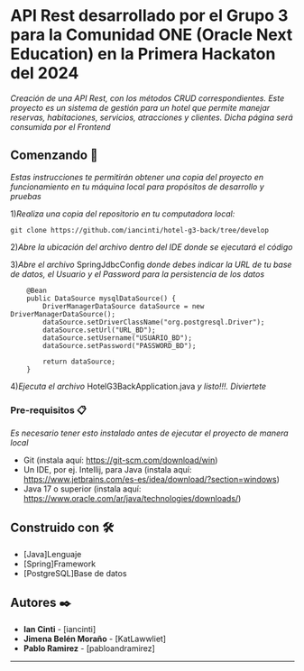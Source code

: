 # API Rest desarrollado por el Grupo 3 para la Comunidad ONE (Oracle Next Education) en la Primera Hackaton del 2024

_Creación de una API Rest, con los métodos CRUD correspondientes. Este proyecto es un sistema de gestión para un hotel que permite manejar reservas, habitaciones, servicios, atracciones y clientes. Dicha página será consumida por el Frontend_


## Comenzando 🚀

_Estas instrucciones te permitirán obtener una copia del proyecto en funcionamiento en tu máquina local para propósitos de desarrollo y pruebas_

1)_Realiza una copia del repositorio en tu computadora local:_

```
git clone https://github.com/iancinti/hotel-g3-back/tree/develop
```

2)_Abre la ubicación del archivo dentro del IDE donde se ejecutará el código_

3)_Abre el archivo_ SpringJdbcConfig _donde debes indicar la URL de tu base de datos, el Usuario y el Password para la persistencia de los datos_

```
    @Bean
    public DataSource mysqlDataSource() {
        DriverManagerDataSource dataSource = new DriverManagerDataSource();
        dataSource.setDriverClassName("org.postgresql.Driver");
        dataSource.setUrl("URL_BD");
        dataSource.setUsername("USUARIO_BD");
        dataSource.setPassword("PASSWORD_BD");

        return dataSource;
    }
```

4)_Ejecuta el archivo_ HotelG3BackApplication.java _y listo!!!. Diviertete_

### Pre-requisitos 📋

_Es necesario tener esto instalado antes de ejecutar el proyecto de manera local_

- Git (instala aquí: https://git-scm.com/download/win)
- Un IDE, por ej. Intellij, para Java (instala aquí: https://www.jetbrains.com/es-es/idea/download/?section=windows)
- Java 17 o superior (instala aquí: https://www.oracle.com/ar/java/technologies/downloads/)

## Construido con 🛠️

* [Java]Lenguaje
* [Spring]Framework
* [PostgreSQL]Base de datos


## Autores ✒️

* **Ian Cinti** - [iancinti]
* **Jimena Belén Moraño** - [KatLawwliet]
* **Pablo Ramirez** - [pabloandramirez]

---